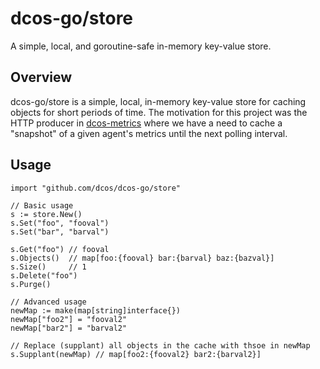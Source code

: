 # dcos-go/store
A simple, local, and goroutine-safe in-memory key-value store.

## Overview
dcos-go/store is a simple, local, in-memory key-value store for caching objects
for short periods of time. The motivation for this project was the HTTP producer
in [dcos-metrics][dcos-metrics-github] where we have a need to cache a
"snapshot" of a given agent's metrics until the next polling interval.

## Usage

```golang
import "github.com/dcos/dcos-go/store"

// Basic usage
s := store.New()
s.Set("foo", "fooval")
s.Set("bar", "barval")

s.Get("foo") // fooval
s.Objects()  // map[foo:{fooval} bar:{barval} baz:{bazval}]
s.Size()     // 1
s.Delete("foo")
s.Purge()

// Advanced usage
newMap := make(map[string]interface{})
newMap["foo2"] = "fooval2"
newMap["bar2"] = "barval2"

// Replace (supplant) all objects in the cache with thsoe in newMap
s.Supplant(newMap) // map[foo2:{fooval2} bar2:{barval2}]
```

[dcos-metrics-github]: https://github.com/dcos/dcos-metrics
